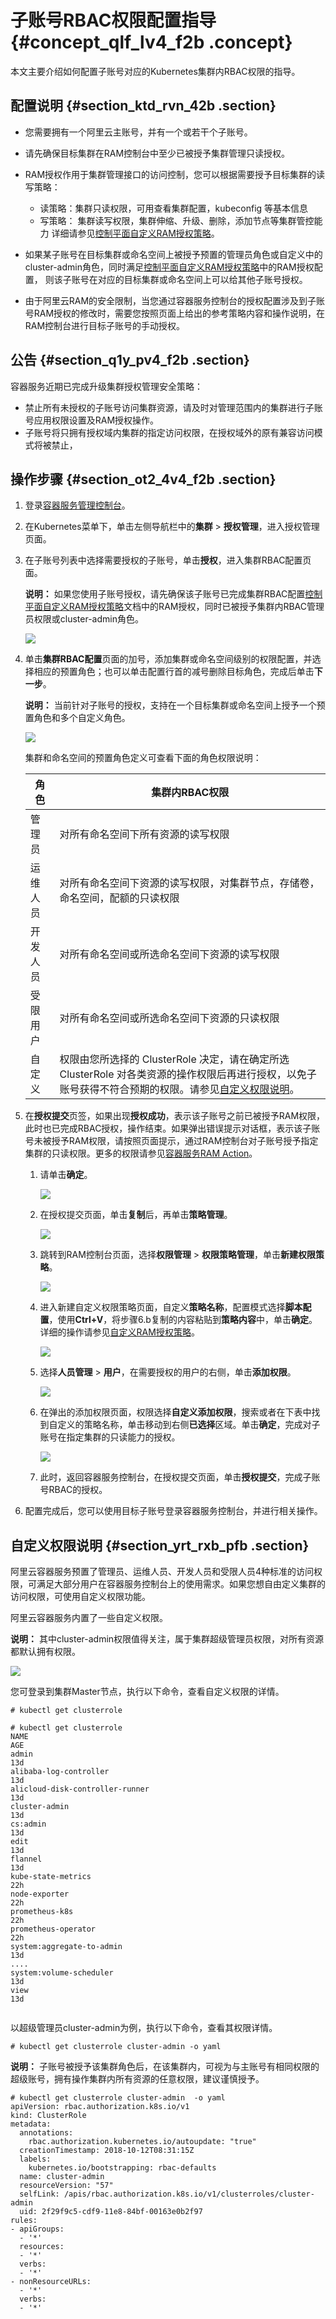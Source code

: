 # 子账号RBAC权限配置指导 {#concept_qlf_lv4_f2b .concept}

本文主要介绍如何配置子账号对应的Kubernetes集群内RBAC权限的指导。

## 配置说明 {#section_ktd_rvn_42b .section}

-   您需要拥有一个阿里云主账号，并有一个或若干个子账号。
-   请先确保目标集群在RAM控制台中至少已被授予集群管理只读授权。
-   RAM授权作用于集群管理接口的访问控制，您可以根据需要授予目标集群的读写策略：

    -   读策略：集群只读权限，可用查看集群配置，kubeconfig 等基本信息
    -   写策略： 集群读写权限，集群伸缩、升级、删除，添加节点等集群管控能力
    详细请参见[控制平面自定义RAM授权策略](intl.zh-CN/用户指南/Kubernetes集群/授权管理/自定义RAM授权策略.md#)。

-   如果某子账号在目标集群或命名空间上被授予预置的管理员角色或自定义中的cluster-admin角色，同时满足[控制平面自定义RAM授权策略](intl.zh-CN/用户指南/Kubernetes集群/授权管理/自定义RAM授权策略.md#)中的RAM授权配置， 则该子账号在对应的目标集群或命名空间上可以给其他子账号授权。
-   由于阿里云RAM的安全限制，当您通过容器服务控制台的授权配置涉及到子账号RAM授权的修改时，需要您按照页面上给出的参考策略内容和操作说明，在RAM控制台进行目标子账号的手动授权。

## 公告 {#section_q1y_pv4_f2b .section}

容器服务近期已完成升级集群授权管理安全策略：

-   禁止所有未授权的子账号访问集群资源，请及时对管理范围内的集群进行子账号应用权限设置及RAM授权操作。
-   子账号将只拥有授权域内集群的指定访问权限，在授权域外的原有兼容访问模式将被禁止，

## 操作步骤 {#section_ot2_4v4_f2b .section}

1.  登录[容器服务管理控制台](https://cs.console.aliyun.com)。
2.  在Kubernetes菜单下，单击左侧导航栏中的**集群** \> **授权管理**，进入授权管理页面。
3.  在子账号列表中选择需要授权的子账号，单击**授权**，进入集群RBAC配置页面。

    **说明：** 如果您使用子账号授权，请先确保该子账号已完成集群RBAC配置[控制平面自定义RAM授权策略](intl.zh-CN/用户指南/Kubernetes集群/授权管理/自定义RAM授权策略.md#)文档中的RAM授权，同时已被授予集群内RBAC管理员权限或cluster-admin角色。

    ![](http://static-aliyun-doc.oss-cn-hangzhou.aliyuncs.com/assets/img/17456/156231058010587_zh-CN.png)

4.  单击**集群RBAC配置**页面的加号，添加集群或命名空间级别的权限配置，并选择相应的预置角色；也可以单击配置行首的减号删除目标角色，完成后单击**下一步**。

    **说明：** 当前针对子账号的授权，支持在一个目标集群或命名空间上授予一个预置角色和多个自定义角色。

    ![](http://static-aliyun-doc.oss-cn-hangzhou.aliyuncs.com/assets/img/17456/156231058010618_zh-CN.png)

    集群和命名空间的预置角色定义可查看下面的角色权限说明：

    |角色|集群内RBAC权限|
    |--|---------|
    |管理员|对所有命名空间下所有资源的读写权限|
    |运维人员|对所有命名空间下资源的读写权限，对集群节点，存储卷，命名空间，配额的只读权限|
    |开发人员|对所有命名空间或所选命名空间下资源的读写权限|
    |受限用户|对所有命名空间或所选命名空间下资源的只读权限|
    |自定义|权限由您所选择的 ClusterRole 决定，请在确定所选 ClusterRole 对各类资源的操作权限后再进行授权，以免子账号获得不符合预期的权限。请参见[自定义权限说明](#section_yrt_rxb_pfb)。|

5.  在**授权提交**页签，如果出现**授权成功**，表示该子账号之前已被授予RAM权限，此时也已完成RBAC授权，操作结束。如果弹出错误提示对话框，表示该子账号未被授予RAM权限，请按照页面提示，通过RAM控制台对子账号授予指定集群的只读权限。更多的权限请参见[容器服务RAM Action](intl.zh-CN/用户指南/Kubernetes集群/授权管理/自定义RAM授权策略.md#section_5ya_j6r_fh7)。
    1.  请单击**确定**。

        ![](http://static-aliyun-doc.oss-cn-hangzhou.aliyuncs.com/assets/img/17456/156231058047570_zh-CN.png)

    2.  在授权提交页面，单击**复制**后，再单击**策略管理**。

        ![](http://static-aliyun-doc.oss-cn-hangzhou.aliyuncs.com/assets/img/17456/156231058044121_zh-CN.png)

    3.  跳转到RAM控制台页面，选择**权限管理** \> **权限策略管理**，单击**新建权限策略**。

        ![](http://static-aliyun-doc.oss-cn-hangzhou.aliyuncs.com/assets/img/17456/156231058044133_zh-CN.png)

    4.  进入新建自定义权限策略页面，自定义**策略名称**，配置模式选择**脚本配置**，使用**Ctrl+V**，将步骤6.b复制的内容粘贴到**策略内容**中，单击**确定**。详细的操作请参见[自定义RAM授权策略](intl.zh-CN/用户指南/Kubernetes集群/授权管理/自定义RAM授权策略.md#)。

        ![](http://static-aliyun-doc.oss-cn-hangzhou.aliyuncs.com/assets/img/17456/156231058144122_zh-CN.png)

    5.  选择**人员管理** \> **用户**，在需要授权的用户的右侧，单击**添加权限**。

        ![](http://static-aliyun-doc.oss-cn-hangzhou.aliyuncs.com/assets/img/17456/156231058144124_zh-CN.png)

    6.  在弹出的添加权限页面，权限选择**自定义添加权限**，搜索或者在下表中找到自定义的策略名称，单击移动到右侧**已选择**区域。单击**确定**，完成对子账号在指定集群的只读能力的授权。

        ![](http://static-aliyun-doc.oss-cn-hangzhou.aliyuncs.com/assets/img/17456/156231058144125_zh-CN.png)

    7.  此时，返回容器服务控制台，在授权提交页面，单击**授权提交**，完成子账号RBAC的授权。
6.  配置完成后，您可以使用目标子账号登录容器服务控制台，并进行相关操作。

## 自定义权限说明 {#section_yrt_rxb_pfb .section}

阿里云容器服务预置了管理员、运维人员、开发人员和受限人员4种标准的访问权限，可满足大部分用户在容器服务控制台上的使用需求。如果您想自由定义集群的访问权限，可使用自定义权限功能。

阿里云容器服务内置了一些自定义权限。

**说明：** 其中cluster-admin权限值得关注，属于集群超级管理员权限，对所有资源都默认拥有权限。

![](http://static-aliyun-doc.oss-cn-hangzhou.aliyuncs.com/assets/img/17456/156231058114375_zh-CN.png)

您可登录到集群Master节点，执行以下命令，查看自定义权限的详情。

`# kubectl get clusterrole`

```
# kubectl get clusterrole
NAME                                                                   AGE
admin                                                                  13d
alibaba-log-controller                                                 13d
alicloud-disk-controller-runner                                        13d
cluster-admin                                                          13d
cs:admin                                                               13d
edit                                                                   13d
flannel                                                                13d
kube-state-metrics                                                     22h
node-exporter                                                          22h
prometheus-k8s                                                         22h
prometheus-operator                                                    22h
system:aggregate-to-admin                                              13d
....  
system:volume-scheduler                                                13d
view                                                                   13d
			
```

以超级管理员cluster-admin为例，执行以下命令，查看其权限详情。

`# kubectl get clusterrole cluster-admin -o yaml`

**说明：** 子账号被授予该集群角色后，在该集群内，可视为与主账号有相同权限的超级账号，拥有操作集群内所有资源的任意权限，建议谨慎授予。

```
# kubectl get clusterrole cluster-admin  -o yaml
apiVersion: rbac.authorization.k8s.io/v1
kind: ClusterRole
metadata:
  annotations:
    rbac.authorization.kubernetes.io/autoupdate: "true"
  creationTimestamp: 2018-10-12T08:31:15Z
  labels:
    kubernetes.io/bootstrapping: rbac-defaults
  name: cluster-admin
  resourceVersion: "57"
  selfLink: /apis/rbac.authorization.k8s.io/v1/clusterroles/cluster-admin
  uid: 2f29f9c5-cdf9-11e8-84bf-00163e0b2f97
rules:
- apiGroups:
  - '*'
  resources:
  - '*'
  verbs:
  - '*'
- nonResourceURLs:
  - '*'
  verbs:
  - '*'
```

